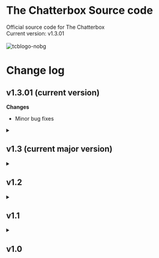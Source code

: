 # The Chatterbox Source code
Official source code for The Chatterbox <br>
Current version: v1.3.01
<br><br>
![tcblogo-nobg](https://user-images.githubusercontent.com/81215635/235458527-9e6e1d52-8bc2-48e0-ab21-5e6f24cbfd9f.png)

<h1>Change log</h1>

<h2>v1.3.01 (current version)</h2>

<b>Changes</b>
<ul>
<li>Minor bug fixes</li>
</ul>

<details>
<summary><h2>v1.3 (current major version)</h2></summary>
<h3>v1.3.01 (current version)</h3>

<b>Changes</b>
<ul>
<li>Minor bug fixes</li>
</ul>
<hr>
<h3>v1.3</h3>

<b>Changes</b>
<ul>
<li>@-ing someone will link to them and will notify them</li>
<li>Pinned posts to profile</li>
<li>Pinned comments to posts</li>
<li>Comic sans font toggle</li>
</ul>

</details>

<details>

<summary><h2>v1.2</h2></summary>
  
<h3>v1.2.1</h3>
<b>Changes</b>
<ul>
<li>Made a "read" system for notifications</li>
</ul>
<hr>
<h3>v1.2.0</h3>
<b>Major changes</b>
<ul>
<li>Added comment likes</li>
<li>Added comment replies</li>
<li>Added saves</li>
</ul>
<b>Minor changes</b>
<ul>
<li>Made comment notifications highlight the comment</li>
<li>Slightly changed nav layout</li>
</ul>
<b>Bug fixes</b>
<ul>
<li>Fixed the notifications not changing username bug</li>
</ul>

</details>

<details>
<summary><h2>v1.1</h2></summary>

<h3>v1.1.02</h3>
<ul>
<li>Minor bug fixes</li>
</ul>

<hr>

<h3>v1.1.01</h3>
<ul>
<li>Added a "delete all notifications" button</li>
<li>Minor bug fixes</li>
</ul>

<hr>

<h3>v1.1.0</h3>
<b>Changes:</b>
<ul>
<li>Verification marks on posts and comments</li>
<li>The ability to change username</li>
<li>Notifications</li>
<li>The ability to see followers and following</li>
<li>Likes on posts</li>
<li>Profile links</li>
<li>Terms of Service changes</li>
</ul>
<b>Bug fixes:</b>
<ul>
<li>Line breaks now show on posts and bios</li>
<li>Profile pictures are no longer squished</li>
</ul>

</details>

<details>
<summary><h2>v1.0</h2></summary>

<h3>v1.0.3</h3>
<ul>
<li>Added a view following page</li>
<li>Made the login page redirect you to the original page you visited</li>
</ul>

<hr>

<h3>v1.0.2</h3>
<ul>
<li>Fixed profile picture not changing bug</li>
<li>Changed header image icon</li>
</ul>

<hr>

<h3>v1.0.1</h3>
<ul>
<li>Major bug fixes</li>
<ul>
<li>Fixed profile picture not changing bug</li>
<li>Fixed problamatic usernames bug</li>
<li>Fixed non-unicode username bug</li>
</ul>
</ul>

<hr>

<h3>v1.0.0</h3>
<ul>
<li>First release of The Chatterbox</li>
</ul>
</details>
